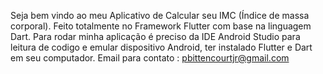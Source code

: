 Seja bem vindo ao meu Aplicativo de Calcular seu IMC (Índice de massa corporal).
Feito totalmente no Framework Flutter com base na linguagem Dart.
Para rodar minha aplicação é preciso da IDE Android Studio para leitura de codigo e emular dispositivo Android, ter instalado Flutter e Dart em seu computador.
Email para contato : pbittencourtjr@gmail.com
